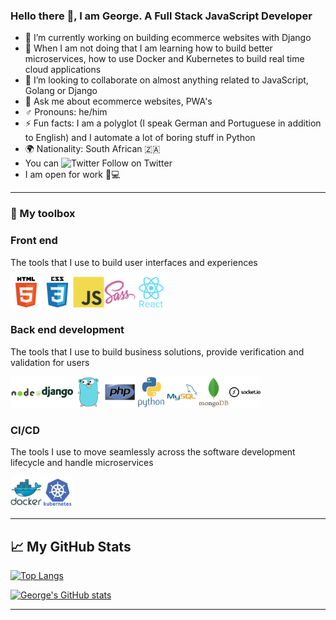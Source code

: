 ### Hello there 👋, I am George. A Full Stack JavaScript Developer

<!--
**V-FOR-VEND3TTA/V-FOR-VEND3TTA** is a ✨ _special_ ✨ repository because its `README.md` (this file) appears on your GitHub profile.
-->
- 🔭 I’m currently working on building ecommerce websites with Django
- 🌱 When I am not doing that I am learning how to build better microservices, how to use Docker and Kubernetes to build real time cloud applications
- 👯 I’m looking to collaborate on almost anything related to JavaScript, Golang or Django
- 💬 Ask me about ecommerce websites, PWA's
- ♂️ Pronouns: he/him
- ⚡ Fun facts: I am a polyglot (I speak German and Portuguese in addition to English) and I automate a lot of boring stuff in Python
- 🌍 Nationality: South African 🇿🇦
- You can ![Twitter Follow](https://img.shields.io/twitter/follow/imgeorgebest?style=social) on Twitter
- I am open for work 💼💻

---

### 🧰 My toolbox 

### Front end
The tools that I use to build user interfaces and experiences
<!--HTML-->
<img src="https://github.com/devicons/devicon/blob/master/icons/html5/html5-original-wordmark.svg" width="50" height="50"><!--CSS--><img src="https://github.com/devicons/devicon/blob/master/icons/css3/css3-original-wordmark.svg" width="50" height="50"><!--JavaScript--><img src="https://github.com/devicons/devicon/blob/master/icons/javascript/javascript-original.svg" width="50" height="50"><img src="https://github.com/devicons/devicon/blob/master/icons/sass/sass-original.svg" width="50" height="50"><img src="https://github.com/devicons/devicon/blob/master/icons/react/react-original-wordmark.svg" width="50" height="50">

### Back end development
The tools that I use to build business solutions, provide verification and validation for users
<!--Node-->
<img src="https://github.com/devicons/devicon/blob/master/icons/nodejs/nodejs-original-wordmark.svg" width="50" height="50"><!--Django--><img src="https://github.com/devicons/devicon/blob/master/icons/django/django-plain-wordmark.svg" width="50" height="50"><!--Golang--><img src="https://github.com/devicons/devicon/blob/master/icons/go/go-original.svg" width="50" height="50"><img src="https://github.com/devicons/devicon/blob/master/icons/php/php-original.svg" width="50" height="50"><img src="https://github.com/devicons/devicon/blob/master/icons/python/python-original-wordmark.svg" width="50" height="50"><img src="https://github.com/devicons/devicon/blob/master/icons/mysql/mysql-original-wordmark.svg" width="50" height="50"><img src="https://github.com/devicons/devicon/blob/master/icons/mongodb/mongodb-original-wordmark.svg" width="50" height="50"><img src="https://github.com/devicons/devicon/blob/master/icons/socketio/socketio-original-wordmark.svg" width="50" height="50">

### CI/CD
The tools I use to move seamlessly across the software development lifecycle and handle microservices
<!--Docker-->
<img src="https://github.com/devicons/devicon/blob/master/icons/docker/docker-original-wordmark.svg" width="50" height="50"><!--Kubernetes--><img src="https://github.com/devicons/devicon/blob/master/icons/kubernetes/kubernetes-plain-wordmark.svg" width="50" height="50">

---

## &#x1f4c8; My GitHub Stats

[![Top Langs](https://github-readme-stats.vercel.app/api/top-langs/?username=V-FOR-VEND3TTA&hide=java,html,css&theme=radical)](https://github.com/anuraghazra/github-readme-stats)

[![George's GitHub stats](https://github-readme-stats.vercel.app/api?username=V-FOR-VEND3TTA&theme=radical)](https://github.com/anuraghazra/github-readme-stats)

---
